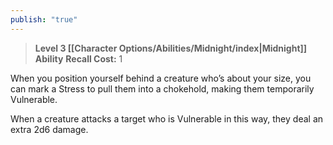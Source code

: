 ```yaml
---
publish: "true"
---
```

> **Level 3 [[Character Options/Abilities/Midnight/index|Midnight]] Ability**
> **Recall Cost:** 1

When you position yourself behind a creature who’s about your size, you can mark a Stress to pull them into a chokehold, making them temporarily Vulnerable.

When a creature attacks a target who is Vulnerable in this way, they deal an extra 2d6 damage.
